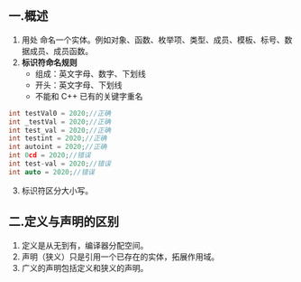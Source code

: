 ## 一.概述
1.	用处 命名一个实体。例如对象、函数、枚举项、类型、成员、模板、标号、数据成员、成员函数。
2.	**标识符命名规则**
	+	组成：英文字母、数字、下划线
	+	开头：英文字母、下划线
	+	不能和 C++ 已有的关键字重名
```c++
int testVal0 = 2020;//正确
int _testVal = 2020;//正确
int test_val = 2020;//正确
int testint = 2020;//正确
int autoint = 2020;//正确
int 0cd = 2020;//错误
int test-val = 2020;//错误
int auto = 2020;//错误
```
3.	标识符区分大小写。

## 二.定义与声明的区别

1.	定义是从无到有，编译器分配空间。
2.	声明（狭义）只是引用一个已存在的实体，拓展作用域。
3.	广义的声明包括定义和狭义的声明。

